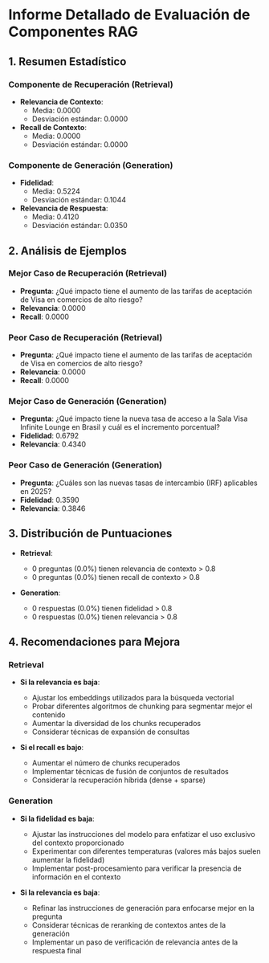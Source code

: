 # Informe Detallado de Evaluación de Componentes RAG

## 1. Resumen Estadístico

### Componente de Recuperación (Retrieval)
- **Relevancia de Contexto**: 
  - Media: 0.0000
  - Desviación estándar: 0.0000
- **Recall de Contexto**: 
  - Media: 0.0000
  - Desviación estándar: 0.0000

### Componente de Generación (Generation)
- **Fidelidad**: 
  - Media: 0.5224
  - Desviación estándar: 0.1044
- **Relevancia de Respuesta**: 
  - Media: 0.4120
  - Desviación estándar: 0.0350

## 2. Análisis de Ejemplos

### Mejor Caso de Recuperación (Retrieval)
- **Pregunta**: ¿Qué impacto tiene el aumento de las tarifas de aceptación de Visa en comercios de alto riesgo?
- **Relevancia**: 0.0000
- **Recall**: 0.0000

### Peor Caso de Recuperación (Retrieval)
- **Pregunta**: ¿Qué impacto tiene el aumento de las tarifas de aceptación de Visa en comercios de alto riesgo?
- **Relevancia**: 0.0000
- **Recall**: 0.0000

### Mejor Caso de Generación (Generation)
- **Pregunta**: ¿Qué impacto tiene la nueva tasa de acceso a la Sala Visa Infinite Lounge en Brasil y cuál es el incremento porcentual?
- **Fidelidad**: 0.6792
- **Relevancia**: 0.4340

### Peor Caso de Generación (Generation)
- **Pregunta**: ¿Cuáles son las nuevas tasas de intercambio (IRF) aplicables en 2025?
- **Fidelidad**: 0.3590
- **Relevancia**: 0.3846

## 3. Distribución de Puntuaciones
- **Retrieval**: 
  - 0 preguntas ($0.0$%) tienen relevancia de contexto > 0.8
  - 0 preguntas ($0.0$%) tienen recall de contexto > 0.8

- **Generation**:
  - 0 respuestas ($0.0$%) tienen fidelidad > 0.8
  - 0 respuestas ($0.0$%) tienen relevancia > 0.8

## 4. Recomendaciones para Mejora

### Retrieval
- **Si la relevancia es baja**: 
  - Ajustar los embeddings utilizados para la búsqueda vectorial
  - Probar diferentes algoritmos de chunking para segmentar mejor el contenido
  - Aumentar la diversidad de los chunks recuperados
  - Considerar técnicas de expansión de consultas

- **Si el recall es bajo**:
  - Aumentar el número de chunks recuperados
  - Implementar técnicas de fusión de conjuntos de resultados
  - Considerar la recuperación híbrida (dense + sparse)

### Generation
- **Si la fidelidad es baja**:
  - Ajustar las instrucciones del modelo para enfatizar el uso exclusivo del contexto proporcionado
  - Experimentar con diferentes temperaturas (valores más bajos suelen aumentar la fidelidad)
  - Implementar post-procesamiento para verificar la presencia de información en el contexto

- **Si la relevancia es baja**:
  - Refinar las instrucciones de generación para enfocarse mejor en la pregunta
  - Considerar técnicas de reranking de contextos antes de la generación
  - Implementar un paso de verificación de relevancia antes de la respuesta final

